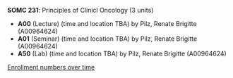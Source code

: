 **SOMC 231**: Principles of Clinicl Oncology (3 units)

- **A00** (Lecture) (time and location TBA) by Pilz, Renate Brigitte (A00964624)
- **A01** (Seminar) (time and location TBA) by Pilz, Renate Brigitte (A00964624)
- **A50** (Lab) (time and location TBA) by Pilz, Renate Brigitte (A00964624)

[Enrollment numbers over time](./SOMC231.tsv)
